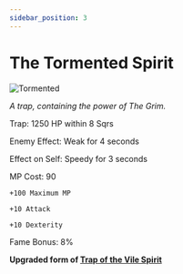 ```yaml
---
sidebar_position: 3
---
```


# The Tormented Spirit

![Tormented](https://vwiki.valorserver.com/api/item/picture/the%20tormented%20spirit)

<i>A trap, containing the power of The Grim.</i>

Trap: 1250 HP within 8 Sqrs

Enemy Effect: Weak for 4 seconds

Effect on Self: Speedy for 3 seconds

MP Cost: 90

    +100 Maximum MP
    
    +10 Attack
    
    +10 Dexterity

Fame Bonus: 8%

**Upgraded form of [Trap of the Vile Spirit](https://www.realmeye.com/wiki/trap-of-the-vile-spirit)**
